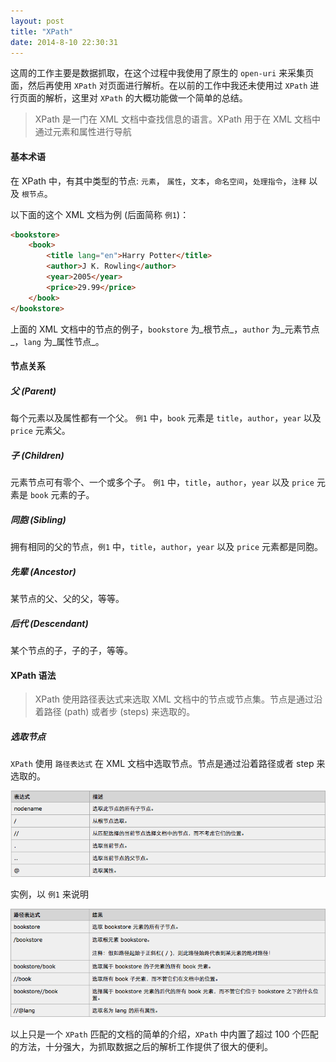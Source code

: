 ```yaml
---
layout: post
title: "XPath"
date: 2014-8-10 22:30:31
---
```

这周的工作主要是数据抓取，在这个过程中我使用了原生的 `open-uri` 来采集页面，然后再使用 `XPath` 对页面进行解析。在以前的工作中我还未使用过 `XPath` 进行页面的解析，这里对 `XPath` 的大概功能做一个简单的总结。

> XPath 是一门在 XML 文档中查找信息的语言。XPath 用于在 XML 文档中通过元素和属性进行导航

#### 基本术语

在 XPath 中，有其中类型的节点: `元素`， `属性`，`文本`，`命名空间`，`处理指令`，`注释` 以及 `根节点`。

以下面的这个 XML 文档为例 (后面简称 `例1`)：

```html
<bookstore>
    <book>
        <title lang="en">Harry Potter</title>
        <author>J K. Rowling</author>
        <year>2005</year>
        <price>29.99</price>
    </book>
</bookstore>
```

上面的 XML 文档中的节点的例子，`bookstore` 为_根节点_，`author` 为_元素节点_，`lang` 为_属性节点_。

#### 节点关系

##### 父 (Parent)
每个元素以及属性都有一个父。
`例1` 中，`book` 元素是 `title`，`author`，`year` 以及 `price` 元素父。

##### 子 (Children)
元素节点可有零个、一个或多个子。
`例1` 中，`title`，`author`，`year` 以及 `price` 元素是 `book` 元素的子。

##### 同胞 (Sibling)
拥有相同的父的节点，`例1` 中，`title`，`author`，`year` 以及 `price` 元素都是同胞。

##### 先辈 (Ancestor)
某节点的父、父的父，等等。

##### 后代 (Descendant)
某个节点的子，子的子，等等。

#### XPath 语法

> XPath 使用路径表达式来选取 XML 文档中的节点或节点集。节点是通过沿着路径 (path) 或者步 (steps) 来选取的。

##### 选取节点

`XPath` 使用 `路径表达式` 在 XML 文档中选取节点。节点是通过沿着路径或者 step 来选取的。

![](/images/xpath1.png)

实例，以 `例1` 来说明

![](/images/xpath2.png)

以上只是一个 `XPath` 匹配的文档的简单的介绍，`XPath` 中内置了超过 100 个匹配的方法，十分强大，为抓取数据之后的解析工作提供了很大的便利。